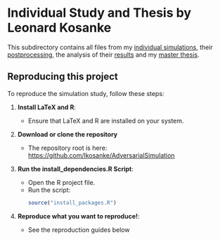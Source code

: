 # Individual Study and Thesis by Leonard Kosanke

This subdirectory contains all files from my [individual simulations](https://github.com/lkosanke/AdversarialSimulation/blob/main/LK/run_simulations.R), their [postprocessing](https://github.com/lkosanke/AdversarialSimulation/blob/main/LK/postprocess_results.R), the analysis of their [results](https://github.com/lkosanke/AdversarialSimulation/blob/main/LK/results.pdf) and my [master thesis](https://github.com/lkosanke/AdversarialSimulation/blob/main/LK/thesis.pdf).

## Reproducing this project

To reproduce the simulation study, follow these steps:

1. **Install LaTeX and R**:
   - Ensure that LaTeX and R are installed on your system.
  
2. **Download or clone the repository**
   - The repository root is here: <https://github.com/lkosanke/AdversarialSimulation>

3. **Run the install_dependencies.R Script**:
   - Open the R project file.
   - Run the script:
     ```r
     source("install_packages.R")
     ```

3. **Reproduce what you want to reproduce!**:
   - See the reproduction guides below
